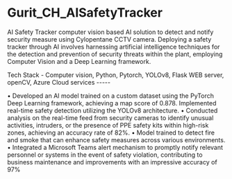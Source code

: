 # Gurit_CH_AISafetyTracker
AI Safety Tracker computer vision based AI solution to detect and notify security measure using Cylopentane CCTV camera. Deploying a safety tracker through AI involves harnessing artificial intelligence techniques for the detection and prevention of security threats within the plant, employing Computer Vision and a Deep Learning framework.

Tech Stack - Computer vision, Python, Pytorch, YOLOv8, Flask WEB server, openCV, Azure Cloud services -----

• Developed an AI model trained on a custom dataset using the PyTorch Deep Learning framework, achieving a map score of 0.878. Implemented real-time safety detection utilizing the YOLOv8 architecture.
• Conducted analysis on the real-time feed from security cameras to identify unusual activities, intruders, or the presence of PPE safety kits within high-risk zones, achieving an accuracy rate of 82%.
• Model trained to detect fire and smoke that can enhance safety measures across various environments.
• Integrated a Microsoft Teams alert mechanism to promptly notify relevant personnel or systems in the event of safety violation, contributing to business maintenance and improvements with an impressive accuracy of 97%
